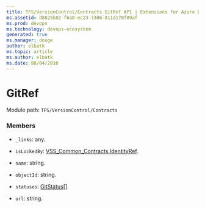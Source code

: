 ```yaml
---
title: TFS/VersionControl/Contracts GitRef API | Extensions for Azure DevOps Services
ms.assetid: d8825b82-f6a0-ec23-7306-811d170f09af
ms.prod: devops
ms.technology: devops-ecosystem
generated: true
ms.manager: douge
author: elbatk
ms.topic: article
ms.author: elbatk
ms.date: 08/04/2016
---
```


# GitRef

Module path: `TFS/VersionControl/Contracts`


### Members

* `_links`: any. 

* `isLockedBy`: [VSS_Common_Contracts.IdentityRef](../../../VSS/WebApi/Contracts/IdentityRef.md). 

* `name`: string. 

* `objectId`: string. 

* `statuses`: [GitStatus](../../../TFS/VersionControl/Contracts/GitStatus.md)[]. 

* `url`: string. 

